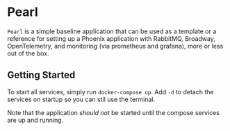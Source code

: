 # Pearl

`Pearl` is a simple baseline application that can be used as a template or a reference for setting up
a Phoenix application with RabbitMQ, Broadway, OpenTelemetry, and monitoring (via prometheus
and grafana), more or less out of the box.

## Getting Started

To start all services, simply run `docker-compose up`. Add `-d` to detach the services on startup
so you can stil use the terminal.

Note that the application _should not_ be started until the compose services are up and running.
